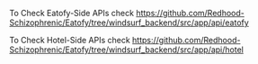 To Check Eatofy-Side APIs check
https://github.com/Redhood-Schizophrenic/Eatofy/tree/windsurf_backend/src/app/api/eatofy

To Check Hotel-Side APIs check
https://github.com/Redhood-Schizophrenic/Eatofy/tree/windsurf_backend/src/app/api/hotel
